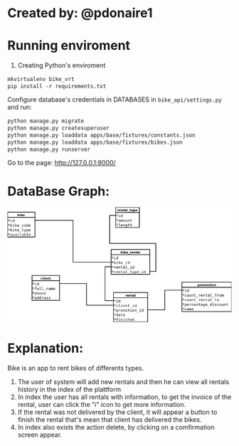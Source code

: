 # Created by: @pdonaire1

# Running enviroment
1. Creating Python's enviroment
```
mkvirtualenv bike_vrt
pip install -r requirements.txt
```

Configure database's credentials in DATABASES in `bike_api/settings.py` and run:
```
python manage.py migrate
python manage.py createsuperuser
python manage.py loaddata apps/base/fixtures/constants.json
python manage.py loaddata apps/base/fixtures/bikes.json
python manage.py runserver
```

Go to the page: http://127.0.0.1:8000/

# DataBase Graph:
![alt text](https://github.com/pdonaire1/bike/blob/master/Diagrama1.png)

# Explanation:
Bike is an app to rent bikes of differents types.
1. The user of system will add new rentals and then he can view all rentals history in the index of the plattform
2. In index the user has all rentals with information, to get the invoice of the rental, user can click the "i" icon to get more information.
3. If the rental was not delivered by the client, it will appear a button to finish the rental that's mean that client has delivered the bikes.
4. In index also exists the action delete, by clicking on a comfirmation screen appear.
